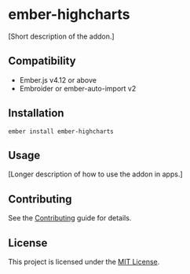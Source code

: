 # ember-highcharts

[Short description of the addon.]

## Compatibility

- Ember.js v4.12 or above
- Embroider or ember-auto-import v2

## Installation

```
ember install ember-highcharts
```

## Usage

[Longer description of how to use the addon in apps.]

## Contributing

See the [Contributing](CONTRIBUTING.md) guide for details.

## License

This project is licensed under the [MIT License](LICENSE.md).

